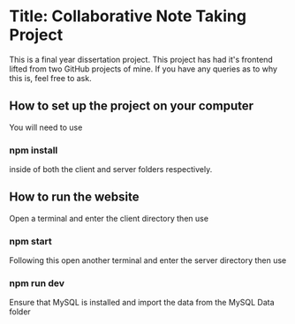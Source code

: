 # Title: Collaborative Note Taking Project

This is a final year dissertation project.
This project has had it's frontend lifted from two GitHub projects of mine. If you have any queries as to why this is, feel free to ask. 

## How to set up the project on your computer

You will need to use

### npm install

inside of both the client and server folders respectively.

## How to run the website

Open a terminal and enter the client directory then use

### npm start

Following this open another terminal and enter the server directory then use

### npm run dev

Ensure that MySQL is installed and import the data from the MySQL Data folder
